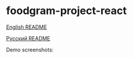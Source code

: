# foodgram-project-react

[English README](https://github.com/bananapowerchicken/foodgram-project-react/blob/master/README_EN.md)

[Русский README](https://github.com/bananapowerchicken/foodgram-project-react/blob/master/README_RU.md)


Demo screenshots:

